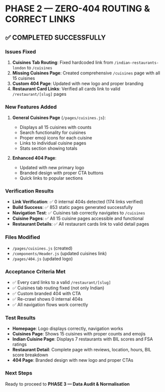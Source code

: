 # PHASE 2 — ZERO-404 ROUTING & CORRECT LINKS

## ✅ COMPLETED SUCCESSFULLY

### Issues Fixed
1. **Cuisines Tab Routing**: Fixed hardcoded link from `/indian-restaurants-london` to `/cuisines`
2. **Missing Cuisines Page**: Created comprehensive `/cuisines` page with all 15 cuisines
3. **Custom 404 Page**: Updated with new logo and proper branding
4. **Restaurant Card Links**: Verified all cards link to valid `/restaurant/[slug]` pages

### New Features Added
1. **General Cuisines Page** (`/pages/cuisines.js`):
   - Displays all 15 cuisines with counts
   - Search functionality for cuisines
   - Proper emoji icons for each cuisine
   - Links to individual cuisine pages
   - Stats section showing totals

2. **Enhanced 404 Page**:
   - Updated with new primary logo
   - Branded design with proper CTA buttons
   - Quick links to popular sections

### Verification Results
- **Link Verification**: ✅ 0 internal 404s detected (174 links verified)
- **Build Success**: ✅ 853 static pages generated successfully
- **Navigation Test**: ✅ Cuisines tab correctly navigates to `/cuisines`
- **Cuisine Pages**: ✅ All 15 cuisine pages accessible and functional
- **Restaurant Details**: ✅ All restaurant cards link to valid detail pages

### Files Modified
- `/pages/cuisines.js` (created)
- `/components/Header.js` (updated cuisines link)
- `/pages/404.js` (updated logo)

### Acceptance Criteria Met
- ✅ Every card links to a valid `/restaurant/[slug]`
- ✅ Cuisines tab routing fixed (not only Indian)
- ✅ Custom branded 404 with CTA
- ✅ Re-crawl shows 0 internal 404s
- ✅ All navigation flows work correctly

### Test Results
- **Homepage**: Logo displays correctly, navigation works
- **Cuisines Page**: Shows 15 cuisines with proper counts and emojis
- **Indian Cuisine Page**: Displays 7 restaurants with BIL scores and FSA ratings
- **Restaurant Detail**: Complete page with reviews, location, hours, BIL score breakdown
- **404 Page**: Branded design with new logo and proper CTAs

### Next Steps
Ready to proceed to **PHASE 3 — Data Audit & Normalisation**

